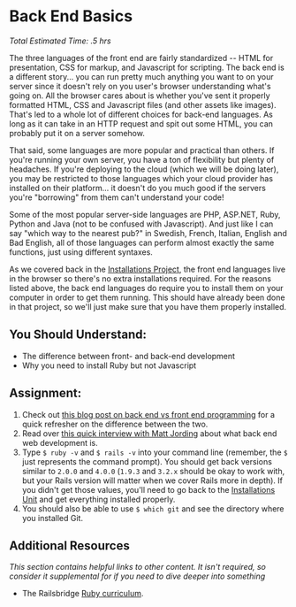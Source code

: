 # Back End Basics
*Total Estimated Time: .5 hrs*

The three languages of the front end are fairly standardized -- HTML for presentation, CSS for markup, and Javascript for scripting.  The back end is a different story... you can run pretty much anything you want to on your server since it doesn't rely on you user's browser understanding what's going on.  All the browser cares about is whether you've sent it properly formatted HTML, CSS and Javascript files (and other assets like images).  That's led to a whole lot of different choices for back-end languages.  As long as it can take in an HTTP request and spit out some HTML, you can probably put it on a server somehow.

That said, some languages are more popular and practical than others.  If you're running your own server, you have a ton of flexibility but plenty of headaches.  If you're deploying to the cloud (which we will be doing later), you may be restricted to those languages which your cloud provider has installed on their platform... it doesn't do you much good if the servers you're "borrowing" from them can't understand your code!  

Some of the most popular server-side languages are PHP, ASP.NET, Ruby, Python and Java (not to be confused with Javascript).  And just like I can say "which way to the nearest pub?" in Swedish, French, Italian, English and Bad English, all of those languages can perform almost exactly the same functions, just using different syntaxes.

As we covered back in the [Installations Project](/web-development-101/installations), the front end languages live in the browser so there's no extra installations required.  For the reasons listed above, the back end languages do require you to install them on your computer in order to get them running.  This should have already been done in that project, so we'll just make sure that you have them properly installed.

## You Should Understand:

* The difference between front- and back-end development
* Why you need to install Ruby but not Javascript

## Assignment:

1. Check out [this blog post on back end vs front end programming](http://blog.teamtreehouse.com/i-dont-speak-your-language-frontend-vs-backend) for a quick refresher on the difference between the two.
2. Read over [this quick interview with Matt Jording](http://blog.generalassemb.ly/what-is-back-end-web-development/) about what back end web development is.
1. Type `$ ruby -v` and `$ rails -v` into your command line (remember, the `$` just represents the command prompt).  You should get back versions similar to `2.0.0` and `4.0.0` (`1.9.3` and `3.2.x` should be okay to work with, but your Rails version will matter when we cover Rails more in depth).  If you didn't get those values, you'll need to go back to the [Installations Unit](/web-development-101/installations/) and get everything installed properly.  
2. You should also be able to use `$ which git` and see the directory where you installed Git.

## Additional Resources

*This section contains helpful links to other content. It isn't required, so consider it supplemental for if you need to dive deeper into something*


* The Railsbridge [Ruby curriculum](http://curriculum.railsbridge.org/ruby/).
